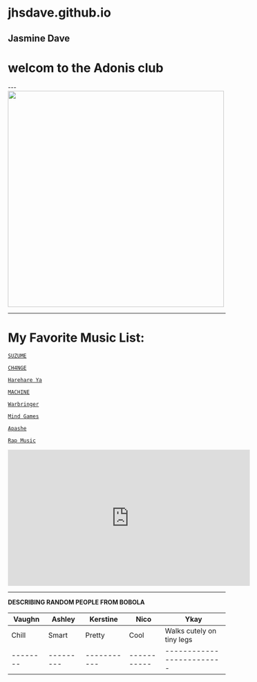 # jhsdave.github.io 
Jasmine Dave 
---
<h1>welcom to the Adonis club</h1>
---
<img src="https://user-images.githubusercontent.com/122240967/212249882-9c2791dc-f98c-4daf-92c9-e8cd2dcd1a90.png" width="500" height="500">

---
<h1>My Favorite Music List:</h1>


[`SUZUME`](https://www.youtube.com/watch?v=qal34e9v_pk)

[`CH4NGE`](https://www.youtube.com/watch?v=LbO4pg_LHUI&list=RDLbO4pg_LHUI&start_radio=1) 

[`Harehare Ya`](https://www.youtube.com/watch?v=eg65SbqmT0s)

[`MACHINE`](https://www.youtube.com/watch?v=pS78eUtngEo&list=RDpS78eUtngEo&start_radio=1)
 
[`Warbringer`](https://www.youtube.com/watch?v=jiT2Mak9AzI&list=RDpS78eUtngEo&index=2)

[`Mind Games`](https://www.youtube.com/watch?v=c-EkFgViaPE&list=RDpS78eUtngEo&index=4)

[`Apashe`](https://www.youtube.com/watch?v=n1ZQDtzzUMo&list=RDpS78eUtngEo&index=9)

[`Rap Music`](https://www.youtube.com/watch?v=B6DGB0oESzQ)





<iframe width="560" height="315" src="https://www.youtube.com/embed/lVRJbkrzrCQ" title="YouTube video player" frameborder="0" allow="accelerometer; autoplay; clipboard-write; encrypted-media; gyroscope; picture-in-picture; web-share" allowfullscreen></iframe>

---


**DESCRIBING RANDOM PEOPLE FROM BOBOLA**

| Vaughn |  Ashley |  Kerstine |    Nico   |           Ykay          |
| ------ | --------| --------  |-----------|-------------------------|
| Chill  |  Smart  |   Pretty  |   Cool    |Walks cutely on tiny legs| 
|--------|---------|-----------|-----------|-------------------------|







